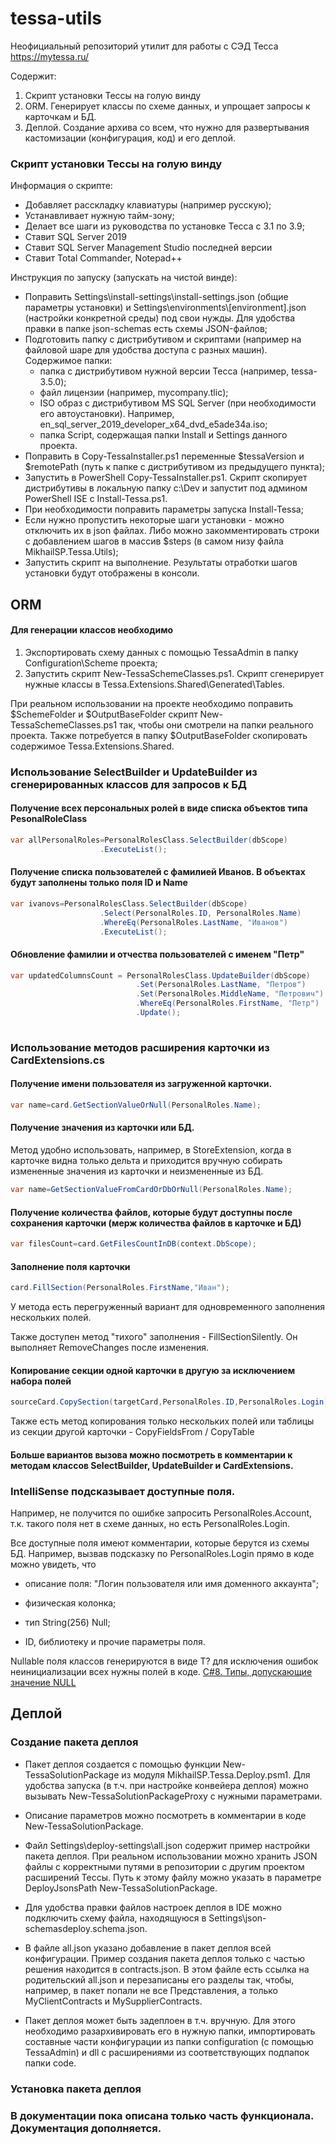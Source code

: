 # tessa-utils
Неофициальный репозиторий утилит для работы с СЭД Тесса https://mytessa.ru/

Содержит:
1. Скрипт установки Тессы на голую винду
2. ORM. Генерирует классы по схеме данных, и упрощает запросы к карточкам и БД.
3. Деплой. Создание архива со всем, что нужно для развертывания кастомизации (конфигурация, код) и его деплой.


### Скрипт установки Тессы на голую винду

Информация о скрипте:
- Добавляет расскладку клавиатуры (например русскую);
- Устанавливает нужную тайм-зону;
- Делает все шаги из руководства по установке Тесса с 3.1 по 3.9;
- Ставит SQL Server 2019
- Ставит SQL Server Management Studio последней версии
- Ставит Total Commander, Notepad++

Инструкция по запуску (запускать на чистой винде):
- Поправить Settings\install-settings\install-settings.json (общие параметры установки) и Settings\environments\\[environment].json (настройки конкретной среды) под свои нужды. Для удобства правки в папке json-schemas есть схемы JSON-файлов; 
- Подготовить папку с дистрибутивом и скриптами (например на файловой шаре для удобства доступа с разных машин). Содержимое папки:
  - папка с дистрибутивом нужной версии Тесса (например, tessa-3.5.0);
  - файл лицензии (например, mycompany.tlic);
  - ISO образ с дистрибутивом MS SQL Server (при необходимости его автоустановки). Например, en_sql_server_2019_developer_x64_dvd_e5ade34a.iso;
  - папка Script, содержащая папки Install и Settings данного проекта.
- Поправить в Copy-TessaInstaller.ps1 переменные $tessaVersion и $remotePath (путь к папке с дистрибутивом из предыдущего пункта);
- Запустить в PowerShell Copy-TessaInstaller.ps1. Скрипт скопирует дистрибутивы в локальную папку c:\Dev и запустит под админом PowerShell ISE с Install-Tessa.ps1.
- При необходимости поправить параметры запуска Install-Tessa;
- Если нужно пропустить некоторые шаги установки - можно отключить их в json файлах. Либо можно закомментировать строки с добавлением шагов в массив $steps (в самом низу файла MikhailSP.Tessa.Utils);
- Запустить скрипт на выполнение. Результаты отработки шагов установки будут отображены в консоли.
    

## ORM

#### Для генерации классов необходимо
1. Экспортировать схему данных с помощью TessaAdmin в папку Configuration\Scheme проекта;
2. Запустить скрипт New-TessaSchemeClasses.ps1. Скрипт сгенерирует нужные классы в Tessa.Extensions.Shared\Generated\Tables.

При реальном использовании на проекте необходимо поправить $SchemeFolder и $OutputBaseFolder скрипт New-TessaSchemeClasses.ps1 так, чтобы они смотрели на папки реального проекта.
Также потребуется в папку $OutputBaseFolder скопировать содержимое Tessa.Extensions.Shared.

### Использование SelectBuilder и UpdateBuilder из сгенерированных классов для запросов к БД

#### Получение всех персональных ролей в виде списка объектов типа PesonalRoleClass 
```c#
var allPersonalRoles=PersonalRolesClass.SelectBuilder(dbScope)
                    .ExecuteList();
```

#### Получение списка пользователей с фамилией Иванов. В объектах будут заполнены только поля ID и Name
```c#
var ivanovs=PersonalRolesClass.SelectBuilder(dbScope)
                    .Select(PersonalRoles.ID, PersonalRoles.Name)
                    .WhereEq(PersonalRoles.LastName, "Иванов")
                    .ExecuteList();
```

#### Обновление фамилии и отчества пользователей с именем "Петр"
```c#
var updatedColumnsCount = PersonalRolesClass.UpdateBuilder(dbScope)
                            .Set(PersonalRoles.LastName, "Петров")
                            .Set(PersonalRoles.MiddleName, "Петрович")
                            .WhereEq(PersonalRoles.FirstName, "Петр")
                            .Update();
    
```

### Использование методов расширения карточки из CardExtensions.cs

#### Получение имени пользователя из загруженной карточки.  

```c#
var name=card.GetSectionValueOrNull(PersonalRoles.Name);
```

#### Получение значения из карточки или БД. 

Метод удобно использовать, например, в StoreExtension, когда в карточке видна только дельта и приходится вручную собирать измененные значения из карточки и неизмененные из БД.

```c#
var name=GetSectionValueFromCardOrDbOrNull(PersonalRoles.Name);
```

#### Получение количества файлов, которые будут доступны после сохранения карточки (мерж количества файлов в карточке и БД)
```c#
var filesCount=card.GetFilesCountInDB(context.DbScope);
```

#### Заполнение поля карточки
```c#
card.FillSection(PersonalRoles.FirstName,"Иван");
```

У метода есть перегруженный вариант для одновременного заполнения нескольких полей.

Также доступен метод "тихого" заполнения - FillSectionSilently. Он выполняет RemoveChanges после изменения. 

#### Копирование секции одной карточки в другую за исключением набора полей
```c#
sourceCard.CopySection(targetCard,PersonalRoles.ID,PersonalRoles.Login);
```

Также есть метод копирования только нескольких полей или таблицы из секции другой карточки - CopyFieldsFrom / CopyTable

#### Больше вариантов вызова можно посмотреть в комментарии к методам классов SelectBuilder, UpdateBuilder и CardExtensions.

### IntelliSense подсказывает доступные поля. 
Например, не получится по ошибке запросить PersonalRoles.Account, т.к. такого поля нет в схеме данных, но есть PersonalRoles.Login.

Все доступные поля имеют комментарии, которые берутся из схемы БД. Например, вызвав подсказку по PersonalRoles.Login прямо в коде можно увидеть, что 
- описание поля: "Логин пользователя или имя доменного аккаунта";
  
- физическая колонка; 

- тип String(256) Null;

- ID, библиотеку и прочие параметры поля.

Nullable поля классов генерируются в виде T? для исключения ошибок неинициализации всех нужны полей в коде.  [C#8. Типы, допускающие значение NULL](https://docs.microsoft.com/ru-ru/dotnet/csharp/language-reference/builtin-types/nullable-reference-types)

## Деплой

### Создание пакета деплоя

- Пакет деплоя создается с помощью функции New-TessaSolutionPackage из модуля MikhailSP.Tessa.Deploy.psm1. Для удобства запуска (в т.ч. при настройке конвейера деплоя) можно вызывать New-TessaSolutionPackageProxy с нужными параметрами.

- Описание параметров можно посмотреть в комментарии в коде New-TessaSolutionPackage. 

- Файл Settings\deploy-settings\all.json содержит пример настройки пакета деплоя. При реальном использовании можно хранить JSON файлы с корректными путями в репозитории с другим проектом расширений Тессы. Путь к этому файлу можно указать в параметре DeployJsonsPath New-TessaSolutionPackage.  

- Для удобства правки файлов настроек деплоя в IDE можно подключить схему файла, находящуюся в Settings\json-schemasdeploy.schema.json.

- В файле all.json указано добавление в пакет деплоя всей конфигурации. Пример создания пакета деплоя только с частью решения находится в contracts.json. В этом файле есть ссылка на родительский all.json и перезаписаны его разделы так, чтобы, например, в пакет попали не все Представления, а только MyClientContracts и MySupplierContracts.

- Пакет деплоя может быть задеплоен в т.ч. вручную. Для этого необходимо разархивировать его в нужную папки, импортировать составные части конфигурации из папки configuration (с помощью TessaAdmin) и dll с расширениями из соответствующих подпапок папки code.


### Установка пакета деплоя


### В документации пока описана только часть функционала. Документация дополняется.